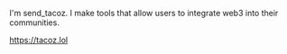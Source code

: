 I'm send_tacoz. I make tools that allow users to integrate web3 into their communities.

https://tacoz.lol


<!---
SendTacoz/SendTacoz is a ✨ special ✨ repository because its `README.md` (this file) appears on your GitHub profile.
You can click the Preview link to take a look at your changes.
--->
